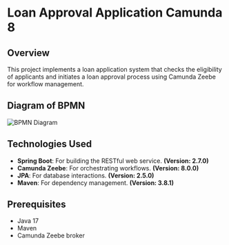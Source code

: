 # Loan Approval Application Camunda 8

## Overview
This project implements a loan application system that checks the eligibility of applicants and initiates a loan approval process using Camunda Zeebe for workflow management.

## Diagram of BPMN
![BPMN Diagram](https://github.com/user-attachments/assets/b25575a8-f49b-4940-abc5-aea3a2dc6e83)

## Technologies Used
- **Spring Boot**: For building the RESTful web service. **(Version: 2.7.0)**
- **Camunda Zeebe**: For orchestrating workflows. **(Version: 8.0.0)**
- **JPA**: For database interactions. **(Version: 2.5.0)**
- **Maven**: For dependency management. **(Version: 3.8.1)**

## Prerequisites
- Java 17
- Maven
- Camunda Zeebe broker

